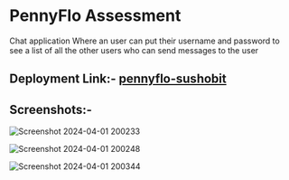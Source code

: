 # PennyFlo Assessment 
Chat application Where an user can put their username and password to see a list of all the other users who can send messages to the user



## Deployment Link:- [pennyflo-sushobit](https://pennyflo-assignment.vercel.app/home)

## Screenshots:- 

![Screenshot 2024-04-01 200233](https://github.com/sushobit/pennyflo-assignment/assets/120631631/2e2c390e-3fdc-4b96-bb03-2df82fa9cb5b)

![Screenshot 2024-04-01 200248](https://github.com/sushobit/pennyflo-assignment/assets/120631631/9825ac13-0d27-4007-b059-64441459a8ca)

![Screenshot 2024-04-01 200344](https://github.com/sushobit/pennyflo-assignment/assets/120631631/2dcd592c-1756-494b-8676-8048ce5260ba)
